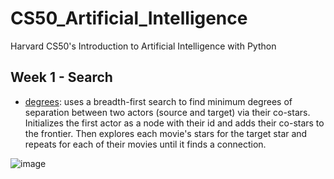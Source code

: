 # CS50_Artificial_Intelligence
Harvard CS50's Introduction to Artificial Intelligence with Python

## Week 1 - Search
- [degrees](https://github.com/JohnZolton/CS50_Artificial_Intelligence/tree/main/Week%201%20-%20Search/degrees): uses a breadth-first search to find minimum degrees of separation between two actors (source and target) via their co-stars. Initializes the first actor as a node with their id and adds their co-stars to the frontier. Then explores each movie's stars for the target star and repeats for each of their movies until it finds a connection. 

![image](https://user-images.githubusercontent.com/102374100/184661261-0cdd9870-0372-48cb-8e4b-855a5dad8ea9.png)
